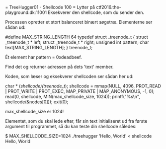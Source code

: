 = TreeHugger01 - Shellcode 100 =
Lytter på ctf2016.the-playground.dk:11001
Eksekverer den shellcode, som du sender den.

Processen opretter et stort balanceret binært søgetræ. Elementerne ser sådan ud:

#define MAX_STRING_LENGTH 64
typedef struct _treenode_t {
    struct _treenode_t * left;
    struct _treenode_t * right;
    unsigned int pattern;
    char text[MAX_STRING_LENGTH];
} treenode_t;

Ét element har pattern = 0xdeadbeef.

Find det og returner adressen på dets 'text' member.

Koden, som læser og eksekverer shellcoden ser sådan her ud:

char * (*shellcode)(treenode_t*);
shellcode = mmap(NULL, 4096, PROT_READ | PROT_WRITE | PROT_EXEC, MAP_PRIVATE | MAP_ANONYMOUS, -1, 0);
read(0, shellcode, MIN(max_shellcode_size, 1024));
printf("%s\n", shellcode(&nodes[0]));
exit(0);

max_shellcode_size er 1024!

Elementet, som du skal lede efter, får sin text initialiseret ud fra første argument til programmet, så du kan teste din shellcode således:

$ MAX_SHELLCODE_SIZE=1024 ./treehugger 'Hello, World' < shellcode
Hello, World
